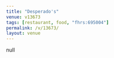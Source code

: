 ```yaml
---
title: "Desperado's"
venue: v13673
tags: [restaurant, food, "fhrs:695004"]
permalink: /v/13673/
layout: venue
---
```

null